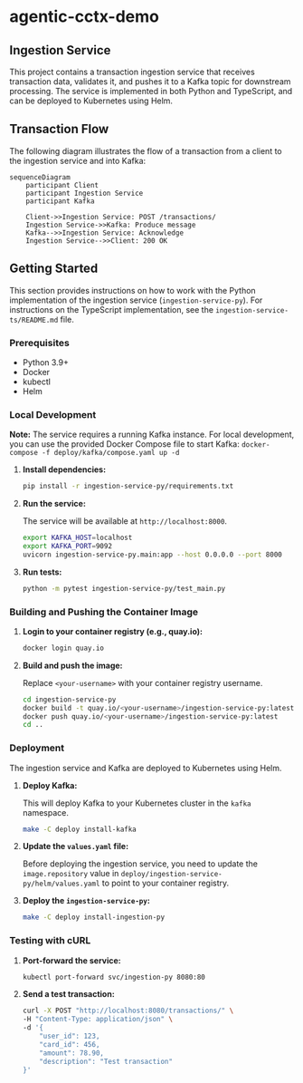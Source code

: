 # agentic-cctx-demo

## Ingestion Service

This project contains a transaction ingestion service that receives transaction data, validates it, and pushes it to a Kafka topic for downstream processing. The service is implemented in both Python and TypeScript, and can be deployed to Kubernetes using Helm.

## Transaction Flow

The following diagram illustrates the flow of a transaction from a client to the ingestion service and into Kafka:

```mermaid
sequenceDiagram
    participant Client
    participant Ingestion Service
    participant Kafka

    Client->>Ingestion Service: POST /transactions/
    Ingestion Service->>Kafka: Produce message
    Kafka-->>Ingestion Service: Acknowledge
    Ingestion Service-->>Client: 200 OK
```

## Getting Started

This section provides instructions on how to work with the Python implementation of the ingestion service (`ingestion-service-py`). For instructions on the TypeScript implementation, see the `ingestion-service-ts/README.md` file.

### Prerequisites

*   Python 3.9+
*   Docker
*   kubectl
*   Helm

### Local Development

**Note:** The service requires a running Kafka instance. For local development, you can use the provided Docker Compose file to start Kafka: `docker-compose -f deploy/kafka/compose.yaml up -d`

1.  **Install dependencies:**

    ```bash
    pip install -r ingestion-service-py/requirements.txt
    ```

2.  **Run the service:**

    The service will be available at `http://localhost:8000`.

    ```bash
    export KAFKA_HOST=localhost
    export KAFKA_PORT=9092
    uvicorn ingestion-service-py.main:app --host 0.0.0.0 --port 8000
    ```

3.  **Run tests:**

    ```bash
    python -m pytest ingestion-service-py/test_main.py
    ```

### Building and Pushing the Container Image

1.  **Login to your container registry (e.g., quay.io):**

    ```bash
    docker login quay.io
    ```

2.  **Build and push the image:**

    Replace `<your-username>` with your container registry username.

    ```bash
    cd ingestion-service-py
    docker build -t quay.io/<your-username>/ingestion-service-py:latest .
    docker push quay.io/<your-username>/ingestion-service-py:latest
    cd ..
    ```

### Deployment

The ingestion service and Kafka are deployed to Kubernetes using Helm.

1.  **Deploy Kafka:**

    This will deploy Kafka to your Kubernetes cluster in the `kafka` namespace.

    ```bash
    make -C deploy install-kafka
    ```

2.  **Update the `values.yaml` file:**

    Before deploying the ingestion service, you need to update the `image.repository` value in `deploy/ingestion-service-py/helm/values.yaml` to point to your container registry.

3.  **Deploy the `ingestion-service-py`:**

    ```bash
    make -C deploy install-ingestion-py
    ```

### Testing with cURL

1.  **Port-forward the service:**

    ```bash
    kubectl port-forward svc/ingestion-py 8080:80
    ```

2.  **Send a test transaction:**

    ```bash
    curl -X POST "http://localhost:8080/transactions/" \
    -H "Content-Type: application/json" \
    -d '{
        "user_id": 123,
        "card_id": 456,
        "amount": 78.90,
        "description": "Test transaction"
    }'
    ```
